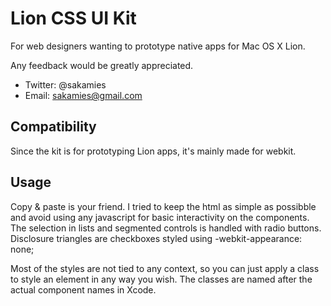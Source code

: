 Lion CSS UI Kit
===

For web designers wanting to prototype native apps for Mac OS X Lion.

Any feedback would be greatly appreciated.

- Twitter: @sakamies
- Email: sakamies@gmail.com

Compatibility
---
Since the kit is for prototyping Lion apps, it's mainly made for webkit.

Usage
---
Copy & paste is your friend. I tried to keep the html as simple as possibble and avoid using any javascript for basic interactivity on the components. The selection in lists and segmented controls is handled with radio buttons. Disclosure triangles are checkboxes styled using -webkit-appearance: none;

Most of the styles are not tied to any context, so you can just apply a class to style an element in any way you wish. The classes are named after the actual component names in Xcode.